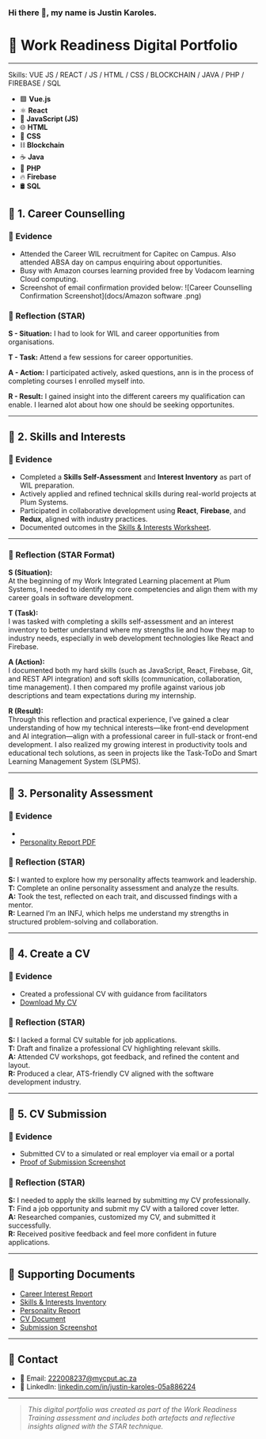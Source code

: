 ### Hi there 👋, my name is Justin Karoles.
# 💼 Work Readiness Digital Portfolio

<!--
**JA-Karoles222008237/JA-Karoles222008237** is a ✨ _special_ ✨ repository because its `README.md` (this file) appears on your GitHub profile.
-->

---
Skills: VUE JS / REACT / JS / HTML / CSS / BLOCKCHAIN / JAVA / PHP / FIREBASE / SQL 
- 🟩 **Vue.js**
- ⚛️ **React**
- 📜 **JavaScript (JS)**
- 🌐 **HTML**
- 🎨 **CSS**
- ⛓️ **Blockchain**
- ☕ **Java**
- 🐘 **PHP**
- 🔥 **Firebase**
- 🛢️ **SQL**


## 📘 1. Career Counselling

### 🧾 Evidence
- Attended the Career WIL recruitment for Capitec on Campus. Also attended ABSA day on campus enquiring about opportunities.
- Busy with Amazon courses learning provided free by Vodacom learning Cloud computing.
- Screenshot of email confirmation provided below:
 ![Career Counselling Confirmation Screenshot](docs/Amazon software .png)

### 💭 Reflection (STAR)
**S - Situation:** I had to look for WIL and career opportunities from organisations.

**T - Task:** Attend a few sessions for career opportunities.

**A - Action:** I participated actively, asked questions, ann is in the process of completing courses I enrolled myself into.

**R - Result:** I gained insight into the different careers my qualification can enable. I learned alot about how one should be seeking opportunites.

---

## 🧠 2. Skills and Interests

### 🧾 Evidence

- Completed a **Skills Self-Assessment** and **Interest Inventory** as part of WIL preparation.
- Actively applied and refined technical skills during real-world projects at Plum Systems.
- Participated in collaborative development using **React**, **Firebase**, and **Redux**, aligned with industry practices.
- Documented outcomes in the [Skills & Interests Worksheet](docs/skills-interests.pdf).

---

### 💭 Reflection (STAR Format)

**S (Situation):**  
At the beginning of my Work Integrated Learning placement at Plum Systems, I needed to identify my core competencies and align them with my career goals in software development.

**T (Task):**  
I was tasked with completing a skills self-assessment and an interest inventory to better understand where my strengths lie and how they map to industry needs, especially in web development technologies like React and Firebase.

**A (Action):**  
I documented both my hard skills (such as JavaScript, React, Firebase, Git, and REST API integration) and soft skills (communication, collaboration, time management). I then compared my profile against various job descriptions and team expectations during my internship.

**R (Result):**  
Through this reflection and practical experience, I’ve gained a clear understanding of how my technical interests—like front-end development and AI integration—align with a professional career in full-stack or front-end development. I also realized my growing interest in productivity tools and educational tech solutions, as seen in projects like the Task-ToDo and Smart Learning Management System (SLPMS).


---

## 🧬 3. Personality Assessment

### 🧾 Evidence
- 
- [Personality Report PDF](docs/personality-assessment.pdf)

### 💭 Reflection (STAR)
**S:** I wanted to explore how my personality affects teamwork and leadership.  
**T:** Complete an online personality assessment and analyze the results.  
**A:** Took the test, reflected on each trait, and discussed findings with a mentor.  
**R:** Learned I’m an INFJ, which helps me understand my strengths in structured problem-solving and collaboration.

---

## 📄 4. Create a CV

### 🧾 Evidence
- Created a professional CV with guidance from facilitators
- [Download My CV](docs/my-cv.pdf)

### 💭 Reflection (STAR)
**S:** I lacked a formal CV suitable for job applications.  
**T:** Draft and finalize a professional CV highlighting relevant skills.  
**A:** Attended CV workshops, got feedback, and refined the content and layout.  
**R:** Produced a clear, ATS-friendly CV aligned with the software development industry.

---

## 📨 5. CV Submission

### 🧾 Evidence
- Submitted CV to a simulated or real employer via email or a portal
- [Proof of Submission Screenshot](docs/cv-submission.png)

### 💭 Reflection (STAR)
**S:** I needed to apply the skills learned by submitting my CV professionally.  
**T:** Find a job opportunity and submit my CV with a tailored cover letter.  
**A:** Researched companies, customized my CV, and submitted it successfully.  
**R:** Received positive feedback and feel more confident in future applications.

---

## 🧾 Supporting Documents

- [Career Interest Report](docs/career-counselling-report.pdf)
- [Skills & Interests Inventory](docs/skills-interests.pdf)
- [Personality Report](docs/personality-assessment.pdf)
- [CV Document](docs/my-cv.pdf)
- [Submission Screenshot](docs/cv-submission.png)

---

## 📢 Contact

- 📧 Email: 222008237@mycput.ac.za 
- 💼 LinkedIn: [linkedin.com/in/justin-karoles-05a886224](www.linkedin.com/in/justin-karoles-05a886224) 

---

> *This digital portfolio was created as part of the Work Readiness Training assessment and includes both artefacts and reflective insights aligned with the STAR technique.*

